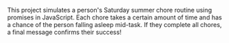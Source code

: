This project simulates a person's Saturday summer chore routine using promises in JavaScript. Each chore takes a certain amount of time and has a chance of the person falling asleep mid-task. If they complete all chores, a final message confirms their success!




